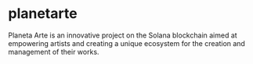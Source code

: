 # planetarte
Planeta Arte is an innovative project on the Solana blockchain aimed at empowering artists and creating a unique ecosystem for the creation and management of their works. 
